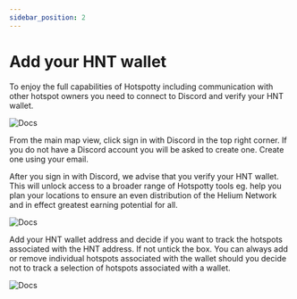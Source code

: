 ```yaml
---
sidebar_position: 2
---
```


# Add your HNT wallet

To enjoy the full capabilities of Hotspotty including communication with other hotspot owners you need to connect to Discord and verify your HNT wallet.

![Docs](/img/docs/getting-started/verify-your-wallet-111.png)

From the main map view, click sign in with Discord in the top right corner. If you do not have a Discord account you will be asked to create one. Create one using your email.

After you sign in with Discord, we advise that you verify your HNT wallet. This will unlock access to a broader range of Hotspotty tools eg. help you plan your locations to ensure an even distribution of the Helium Network and in effect greatest earning potential for all.

![Docs](/img/docs/getting-started/verify-your-wallet-3.png)

Add your HNT wallet address and decide if you want to track the hotspots associated with the HNT address. If not untick the box. You can always add or remove individual hotspots associated with the wallet should you decide not to track a selection of hotspots associated with a wallet.

![Docs](/img/docs/getting-started/verify-your-wallet-2.png)
